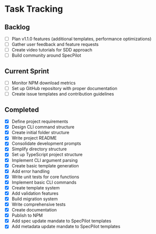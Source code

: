 # Task Tracking

## Backlog

- [ ] Plan v1.1.0 features (additional templates, performance optimizations)
- [ ] Gather user feedback and feature requests
- [ ] Create video tutorials for SDD approach
- [ ] Build community around SpecPilot

## Current Sprint

- [ ] Monitor NPM download metrics
- [ ] Set up GitHub repository with proper documentation
- [ ] Create issue templates and contribution guidelines

## Completed

- [x] Define project requirements
- [x] Design CLI command structure
- [x] Create initial folder structure
- [x] Write project README
- [x] Consolidate development prompts
- [x] Simplify directory structure
- [x] Set up TypeScript project structure
- [x] Implement CLI argument parsing
- [x] Create basic template generation
- [x] Add error handling
- [x] Write unit tests for core functions
- [x] Implement basic CLI commands
- [x] Create template system
- [x] Add validation features
- [x] Build migration system
- [x] Write comprehensive tests
- [x] Create documentation
- [x] Publish to NPM
- [x] Add spec update mandate to SpecPilot templates
- [x] Add metadata update mandate to SpecPilot templates
